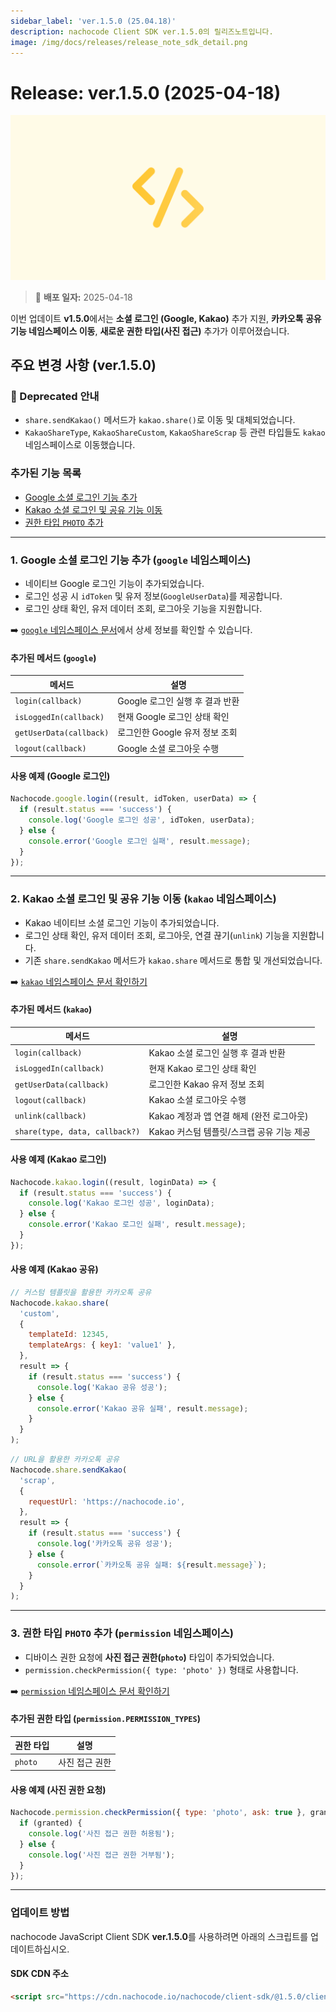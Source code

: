 ```yaml
---
sidebar_label: 'ver.1.5.0 (25.04.18)'
description: nachocode Client SDK ver.1.5.0의 릴리즈노트입니다.
image: /img/docs/releases/release_note_sdk_detail.png
---
```


# Release: ver.1.5.0 (2025-04-18)

![sdk_detail](/img/docs/releases/release_note_sdk_detail.png)

> 🔔 **배포 일자:** 2025-04-18

이번 업데이트 **v1.5.0**에서는 **소셜 로그인 (Google, Kakao)** 추가 지원, **카카오톡 공유 기능 네임스페이스 이동**, **새로운 권한 타입(사진 접근)** 추가가 이루어졌습니다.

## 주요 변경 사항 (ver.1.5.0)

### 🚨 Deprecated 안내

- `share.sendKakao()` 메서드가 `kakao.share()`로 이동 및 대체되었습니다.
- `KakaoShareType`, `KakaoShareCustom`, `KakaoShareScrap` 등 관련 타입들도 `kakao` 네임스페이스로 이동했습니다.

### 추가된 기능 목록

- [Google 소셜 로그인 기능 추가](#1-google-소셜-로그인-기능-추가-google-네임스페이스)
- [Kakao 소셜 로그인 및 공유 기능 이동](#2-kakao-소셜-로그인-및-공유-기능-이동-kakao-네임스페이스)
- [권한 타입 `PHOTO` 추가](#3-권한-타입-photo-추가-permission-네임스페이스)

---

### 1. Google 소셜 로그인 기능 추가 (`google` 네임스페이스)

- 네이티브 Google 로그인 기능이 추가되었습니다.
- 로그인 성공 시 `idToken` 및 유저 정보(`GoogleUserData`)를 제공합니다.
- 로그인 상태 확인, 유저 데이터 조회, 로그아웃 기능을 지원합니다.

➡️ [`google` 네임스페이스 문서](/docs/sdk/namespaces/google)에서 상세 정보를 확인할 수 있습니다.

#### 추가된 메서드 (`google`)

| 메서드                  | 설명                            |
| ----------------------- | ------------------------------- |
| `login(callback)`       | Google 로그인 실행 후 결과 반환 |
| `isLoggedIn(callback)`  | 현재 Google 로그인 상태 확인    |
| `getUserData(callback)` | 로그인한 Google 유저 정보 조회  |
| `logout(callback)`      | Google 소셜 로그아웃 수행       |

#### 사용 예제 (Google 로그인)

```javascript
Nachocode.google.login((result, idToken, userData) => {
  if (result.status === 'success') {
    console.log('Google 로그인 성공', idToken, userData);
  } else {
    console.error('Google 로그인 실패', result.message);
  }
});
```

---

### 2. Kakao 소셜 로그인 및 공유 기능 이동 (`kakao` 네임스페이스)

- Kakao 네이티브 소셜 로그인 기능이 추가되었습니다.
- 로그인 상태 확인, 유저 데이터 조회, 로그아웃, 연결 끊기(`unlink`) 기능을 지원합니다.
- 기존 `share.sendKakao` 메서드가 `kakao.share` 메서드로 통합 및 개선되었습니다.

➡️ [`kakao` 네임스페이스 문서 확인하기](/docs/sdk/namespaces/kakao)

#### 추가된 메서드 (`kakao`)

| 메서드                         | 설명                                      |
| ------------------------------ | ----------------------------------------- |
| `login(callback)`              | Kakao 소셜 로그인 실행 후 결과 반환       |
| `isLoggedIn(callback)`         | 현재 Kakao 로그인 상태 확인               |
| `getUserData(callback)`        | 로그인한 Kakao 유저 정보 조회             |
| `logout(callback)`             | Kakao 소셜 로그아웃 수행                  |
| `unlink(callback)`             | Kakao 계정과 앱 연결 해제 (완전 로그아웃) |
| `share(type, data, callback?)` | Kakao 커스텀 템플릿/스크랩 공유 기능 제공 |

#### 사용 예제 (Kakao 로그인)

```javascript
Nachocode.kakao.login((result, loginData) => {
  if (result.status === 'success') {
    console.log('Kakao 로그인 성공', loginData);
  } else {
    console.error('Kakao 로그인 실패', result.message);
  }
});
```

#### 사용 예제 (Kakao 공유)

```javascript
// 커스텀 템플릿을 활용한 카카오톡 공유
Nachocode.kakao.share(
  'custom',
  {
    templateId: 12345,
    templateArgs: { key1: 'value1' },
  },
  result => {
    if (result.status === 'success') {
      console.log('Kakao 공유 성공');
    } else {
      console.error('Kakao 공유 실패', result.message);
    }
  }
);
```

```javascript
// URL을 활용한 카카오톡 공유
Nachocode.share.sendKakao(
  'scrap',
  {
    requestUrl: 'https://nachocode.io',
  },
  result => {
    if (result.status === 'success') {
      console.log('카카오톡 공유 성공');
    } else {
      console.error(`카카오톡 공유 실패: ${result.message}`);
    }
  }
);
```

---

### 3. 권한 타입 `PHOTO` 추가 (`permission` 네임스페이스)

- 디바이스 권한 요청에 **사진 접근 권한(`photo`)** 타입이 추가되었습니다.
- `permission.checkPermission({ type: 'photo' })` 형태로 사용합니다.

➡️ [`permission` 네임스페이스 문서 확인하기](/docs/sdk/namespaces/permission)

#### 추가된 권한 타입 (`permission.PERMISSION_TYPES`)

| 권한 타입 | 설명           |
| --------- | -------------- |
| `photo`   | 사진 접근 권한 |

#### 사용 예제 (사진 권한 요청)

```javascript
Nachocode.permission.checkPermission({ type: 'photo', ask: true }, granted => {
  if (granted) {
    console.log('사진 접근 권한 허용됨');
  } else {
    console.log('사진 접근 권한 거부됨');
  }
});
```

---

### 업데이트 방법

nachocode JavaScript Client SDK **ver.1.5.0**를 사용하려면 아래의 스크립트를 업데이트하십시오.

#### SDK CDN 주소

```html
<script src="https://cdn.nachocode.io/nachocode/client-sdk/@1.5.0/client-sdk.min.js"></script>
```
